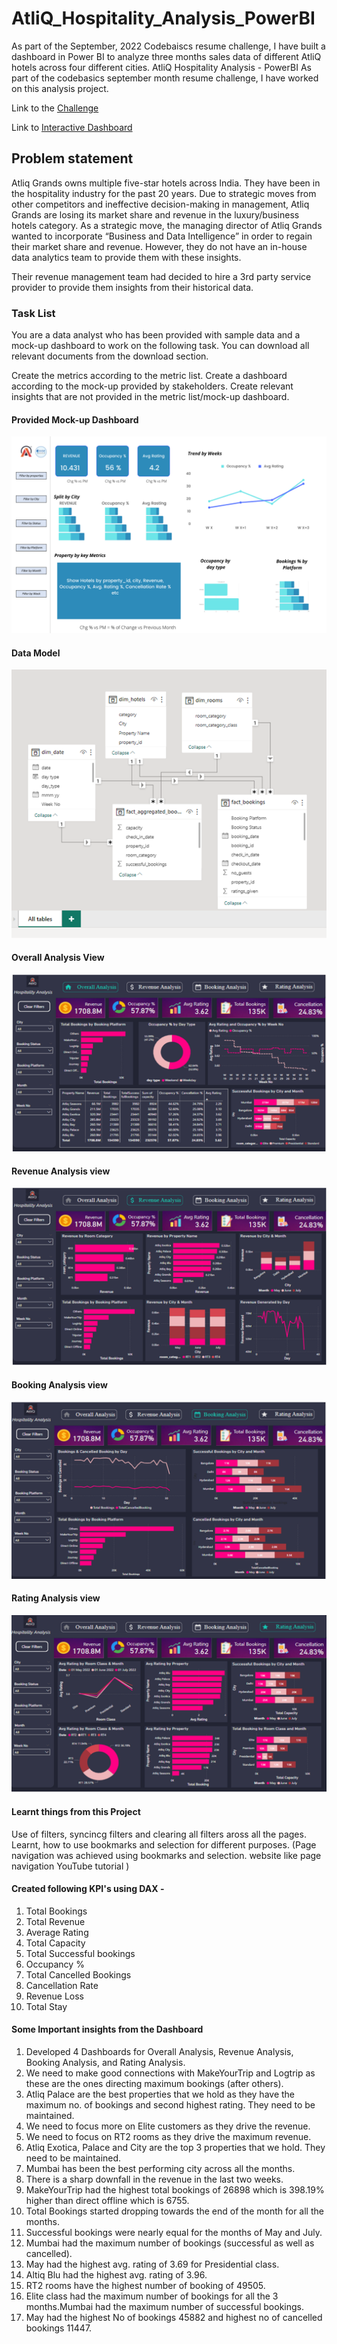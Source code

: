 # AtliQ_Hospitality_Analysis_PowerBI
As part of the September, 2022 Codebaiscs resume challenge, I have built a dashboard in Power BI to analyze three months sales data of different AtliQ hotels across four different cities.
AtliQ Hospitality Analysis - PowerBI
As part of the codebasics september month resume challenge, I have worked on this analysis project.

Link to the [Challenge](https://codebasics.io/challenge/codebasics-resume-project-challenge/4)

Link to [Interactive Dashboard](https://app.powerbi.com/groups/me/reports/a10c8157-d612-4a86-bb8c-a7a7ce3c800c/ReportSection40d46f5546598f3ff196?redirectedFromSignup=1&experience=power-bi)

## Problem statement 

Atliq Grands owns multiple five-star hotels across India. They have been in the hospitality industry for the past 20 years. Due to strategic moves from other competitors and ineffective decision-making in management, Atliq Grands are losing its market share and revenue in the luxury/business hotels category. As a strategic move, the managing director of Atliq Grands wanted to incorporate “Business and Data Intelligence” in order to regain their market share and revenue. However, they do not have an in-house data analytics team to provide them with these insights.

Their revenue management team had decided to hire a 3rd party service provider to provide them insights from their historical data.

### Task List
You are a data analyst who has been provided with sample data and a mock-up dashboard to work on the following task. You can download all relevant documents from the download section.

Create the metrics according to the metric list.
Create a dashboard according to the mock-up provided by stakeholders.
Create relevant insights that are not provided in the metric list/mock-up dashboard.

#### Provided Mock-up Dashboard
![image](https://github.com/saakshi27/Altiq_Hospitality_Analysis/blob/main/imaes/mock%20up%20dashboard_atliq%20grands.png)


#### Data Model
![image](https://github.com/saakshi27/Altiq_Hospitality_Analysis/blob/main/imaes/data_model.png)

#### Overall Analysis View
![image](https://github.com/saakshi27/Altiq_Hospitality_Analysis/blob/main/imaes/dashboard1.png)

#### Revenue Analysis view
![image](https://github.com/saakshi27/Altiq_Hospitality_Analysis/blob/main/imaes/dashboard2.png)

#### Booking Analysis view
![image](https://github.com/saakshi27/Altiq_Hospitality_Analysis/blob/main/imaes/dashboard3.png)

#### Rating Analysis view
![image](https://github.com/saakshi27/Altiq_Hospitality_Analysis/blob/main/imaes/dashbaord4.png)

#### Learnt things from this Project
Use of filters, syncincg filters and clearing all filters aross all the pages.
Learnt, how to use bookmarks and selection for different purposes. (Page navigation was achieved using bookmarks and selection. website like page navigation YouTube tutorial )

#### Created following KPI's using DAX -
1. Total Bookings
2. Total Revenue
3. Average Rating
4. Total Capacity
5. Total Successful bookings
6. Occupancy %
7. Total Cancelled Bookings
8. Cancellation Rate
9. Revenue Loss
10. Total Stay

#### Some Important insights from the Dashboard
1. Developed 4 Dashboards for Overall Analysis, Revenue Analysis, Booking Analysis, and Rating Analysis.
2. We need to make good connections with MakeYourTrip and Logtrip as these are the ones directing maximum bookings (after others).
3. Atliq Palace are the best properties that we hold as they have the maximum no. of bookings and second highest rating. They need to be maintained.
4. We need to focus more on Elite customers as they drive the revenue.
5. We need to focus on RT2 rooms as they drive the maximum revenue.
6. Atliq Exotica, Palace and City are the top 3 properties that we hold. They need to be maintained.
7. Mumbai has been the best performing city across all the months.
8. There is a sharp downfall in the revenue in the last two weeks.
9. MakeYourTrip had the highest total bookings of 26898 which is 398.19% higher than direct offline which is 6755.
10. Total Bookings started dropping towards the end of the month for all the months.
11. Successful bookings were nearly equal for the months of May and July.
12. Mumbai had the maximum number of bookings (successful as well as cancelled).
13. May had the highest avg. rating of 3.69 for Presidential class.
14. Altiq Blu had the highest avg. rating of 3.96.
15. RT2 rooms have the highest number of booking of 49505.
16. Elite class had the maximum number of bookings for all the 3 months.Mumbai had the maximum number of successful bookings.
17. May had the highest No of bookings 45882 and highest no of cancelled bookings 11447.
